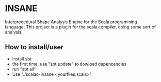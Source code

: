 # INSANE
Interprocedural Shape Analysis Engine for the Scala programming language.  This
project is a plugin for the scala compiler, doing some sort of analysis.

## How to install/user
 - install [sbt](http://code.google.com/p/simple-build-tool/)
 - the first time, use "sbt update" to dowload depencencies
 - run "sbt all"
 - Use "./scalac-insane <yourfiles.scala>"
